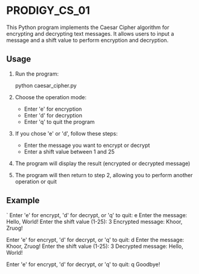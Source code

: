 # PRODIGY_CS_01

This Python program implements the Caesar Cipher algorithm for encrypting and decrypting text messages. It allows users to input a message and a shift value to perform encryption and decryption.

## Usage

1. Run the program:
  
   python caesar_cipher.py
   
2. Choose the operation mode:
   - Enter 'e' for encryption
   - Enter 'd' for decryption
   - Enter 'q' to quit the program

3. If you chose 'e' or 'd', follow these steps:
   - Enter the message you want to encrypt or decrypt
   - Enter a shift value between 1 and 25

4. The program will display the result (encrypted or decrypted message)

5. The program will then return to step 2, allowing you to perform another operation or quit

## Example

`
Enter 'e' for encrypt, 'd' for decrypt, or 'q' to quit: e
Enter the message: Hello, World!
Enter the shift value (1-25): 3
Encrypted message: Khoor, Zruog!

Enter 'e' for encrypt, 'd' for decrypt, or 'q' to quit: d
Enter the message: Khoor, Zruog!
Enter the shift value (1-25): 3
Decrypted message: Hello, World!

Enter 'e' for encrypt, 'd' for decrypt, or 'q' to quit: q
Goodbye!
